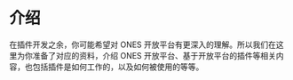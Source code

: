 # 介绍

在插件开发之余，你可能希望对 ONES 开放平台有更深入的理解。所以我们在这里为你准备了对应的资料，介绍 ONES 开放平台、基于开放平台的插件等相关内容，也包括插件是如何工作的，以及如何被使用的等等。
